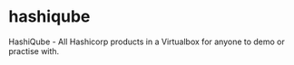 # hashiqube
HashiQube - All Hashicorp products in a Virtualbox for anyone to demo or practise with.
